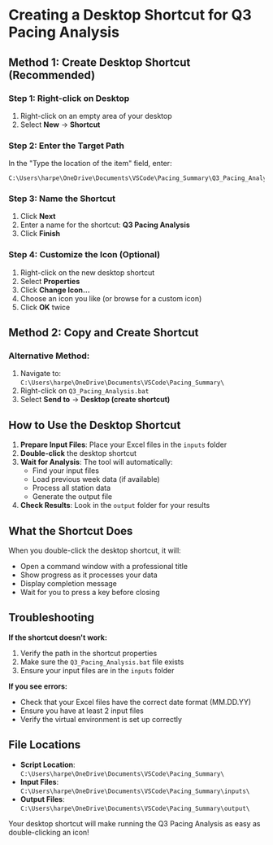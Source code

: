 # Creating a Desktop Shortcut for Q3 Pacing Analysis

## Method 1: Create Desktop Shortcut (Recommended)

### Step 1: Right-click on Desktop
1. Right-click on an empty area of your desktop
2. Select **New** → **Shortcut**

### Step 2: Enter the Target Path
In the "Type the location of the item" field, enter:
```
C:\Users\harpe\OneDrive\Documents\VSCode\Pacing_Summary\Q3_Pacing_Analysis.bat
```

### Step 3: Name the Shortcut
1. Click **Next**
2. Enter a name for the shortcut: **Q3 Pacing Analysis**
3. Click **Finish**

### Step 4: Customize the Icon (Optional)
1. Right-click on the new desktop shortcut
2. Select **Properties**
3. Click **Change Icon...**
4. Choose an icon you like (or browse for a custom icon)
5. Click **OK** twice

## Method 2: Copy and Create Shortcut

### Alternative Method:
1. Navigate to: `C:\Users\harpe\OneDrive\Documents\VSCode\Pacing_Summary\`
2. Right-click on `Q3_Pacing_Analysis.bat`
3. Select **Send to** → **Desktop (create shortcut)**

## How to Use the Desktop Shortcut

1. **Prepare Input Files**: Place your Excel files in the `inputs` folder
2. **Double-click** the desktop shortcut
3. **Wait for Analysis**: The tool will automatically:
   - Find your input files
   - Load previous week data (if available)
   - Process all station data
   - Generate the output file
4. **Check Results**: Look in the `output` folder for your results

## What the Shortcut Does

When you double-click the desktop shortcut, it will:
- Open a command window with a professional title
- Show progress as it processes your data
- Display completion message
- Wait for you to press a key before closing

## Troubleshooting

**If the shortcut doesn't work:**
1. Verify the path in the shortcut properties
2. Make sure the `Q3_Pacing_Analysis.bat` file exists
3. Ensure your input files are in the `inputs` folder

**If you see errors:**
- Check that your Excel files have the correct date format (MM.DD.YY)
- Ensure you have at least 2 input files
- Verify the virtual environment is set up correctly

## File Locations

- **Script Location**: `C:\Users\harpe\OneDrive\Documents\VSCode\Pacing_Summary\`
- **Input Files**: `C:\Users\harpe\OneDrive\Documents\VSCode\Pacing_Summary\inputs\`
- **Output Files**: `C:\Users\harpe\OneDrive\Documents\VSCode\Pacing_Summary\output\`

Your desktop shortcut will make running the Q3 Pacing Analysis as easy as double-clicking an icon!
